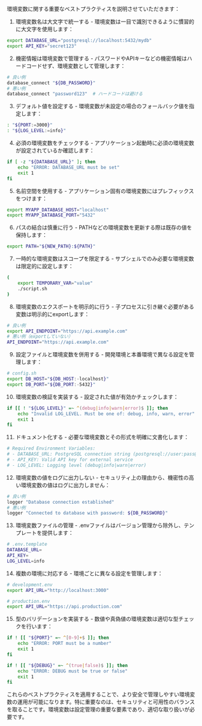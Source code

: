 環境変数に関する重要なベストプラクティスを説明させていただきます：

1. 環境変数名は大文字で統一する - 環境変数は一目で識別できるように慣習的に大文字を使用します：
```bash
export DATABASE_URL="postgresql://localhost:5432/mydb"
export API_KEY="secret123"
```

2. 機密情報は環境変数で管理する - パスワードやAPIキーなどの機密情報はハードコードせず、環境変数として管理します：
```bash
# 良い例
database_connect "${DB_PASSWORD}"
# 悪い例
database_connect "password123"  # ハードコードは避ける
```

3. デフォルト値を設定する - 環境変数が未設定の場合のフォールバック値を指定します：
```bash
: "${PORT:=3000}"
: "${LOG_LEVEL:=info}"
```

4. 必須の環境変数をチェックする - アプリケーション起動時に必須の環境変数が設定されているか確認します：
```bash
if [ -z "${DATABASE_URL}" ]; then
    echo "ERROR: DATABASE_URL must be set"
    exit 1
fi
```

5. 名前空間を使用する - アプリケーション固有の環境変数にはプレフィックスをつけます：
```bash
export MYAPP_DATABASE_HOST="localhost"
export MYAPP_DATABASE_PORT="5432"
```

6. パスの結合は慎重に行う - PATHなどの環境変数を更新する際は既存の値を保持します：
```bash
export PATH="${NEW_PATH}:${PATH}"
```

7. 一時的な環境変数はスコープを限定する - サブシェルでのみ必要な環境変数は限定的に設定します：
```bash
(
    export TEMPORARY_VAR="value"
    ./script.sh
)
```

8. 環境変数のエクスポートを明示的に行う - 子プロセスに引き継ぐ必要がある変数は明示的にexportします：
```bash
# 良い例
export API_ENDPOINT="https://api.example.com"
# 悪い例（exportしていない）
API_ENDPOINT="https://api.example.com"
```

9. 設定ファイルと環境変数を併用する - 開発環境と本番環境で異なる設定を管理します：
```bash
# config.sh
export DB_HOST="${DB_HOST:-localhost}"
export DB_PORT="${DB_PORT:-5432}"
```

10. 環境変数の検証を実装する - 設定された値が有効かチェックします：
```bash
if [[ ! "${LOG_LEVEL}" =~ ^(debug|info|warn|error)$ ]]; then
    echo "Invalid LOG_LEVEL. Must be one of: debug, info, warn, error"
    exit 1
fi
```

11. ドキュメント化する - 必要な環境変数とその形式を明確に文書化します：
```bash
# Required Environment Variables:
# - DATABASE_URL: PostgreSQL connection string (postgresql://user:pass@host:port/db)
# - API_KEY: Valid API key for external service
# - LOG_LEVEL: Logging level (debug|info|warn|error)
```

12. 環境変数の値をログに出力しない - セキュリティ上の理由から、機密性の高い環境変数の値はログに出力しません：
```bash
# 良い例
logger "Database connection established"
# 悪い例
logger "Connected to database with password: ${DB_PASSWORD}"
```

13. 環境変数ファイルの管理 - .envファイルはバージョン管理から除外し、テンプレートを提供します：
```bash
# .env.template
DATABASE_URL=
API_KEY=
LOG_LEVEL=info
```

14. 複数の環境に対応する - 環境ごとに異なる設定を管理します：
```bash
# development.env
export API_URL="http://localhost:3000"

# production.env
export API_URL="https://api.production.com"
```

15. 型のバリデーションを実装する - 数値や真偽値の環境変数は適切な型チェックを行います：
```bash
if ! [[ "${PORT}" =~ ^[0-9]+$ ]]; then
    echo "ERROR: PORT must be a number"
    exit 1
fi

if ! [[ "${DEBUG}" =~ ^(true|false)$ ]]; then
    echo "ERROR: DEBUG must be true or false"
    exit 1
fi
```

これらのベストプラクティスを適用することで、より安全で管理しやすい環境変数の運用が可能になります。特に重要なのは、セキュリティと可用性のバランスを取ることです。環境変数は設定管理の重要な要素であり、適切な取り扱いが必要です。
